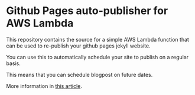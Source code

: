 Github Pages auto-publisher for AWS Lambda
==========================================

This repository contains the source for a simple AWS Lambda function that can
be used to re-publish your github pages jekyll website.

You can use this to automatically schedule your site to publish on a regular
basis.

This means that you can schedule blogpost on future dates.

More information in [this article][1].


[1]: https://evertpot.com/scheduling-github-pages-lamdbas
